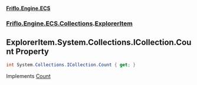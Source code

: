 #### [Friflo.Engine.ECS](index.md 'index')
### [Friflo.Engine.ECS.Collections](Friflo.Engine.ECS.Collections.md 'Friflo.Engine.ECS.Collections').[ExplorerItem](ExplorerItem.md 'Friflo.Engine.ECS.Collections.ExplorerItem')

## ExplorerItem.System.Collections.ICollection.Count Property

```csharp
int System.Collections.ICollection.Count { get; }
```

Implements [Count](https://docs.microsoft.com/en-us/dotnet/api/System.Collections.ICollection.Count 'System.Collections.ICollection.Count')